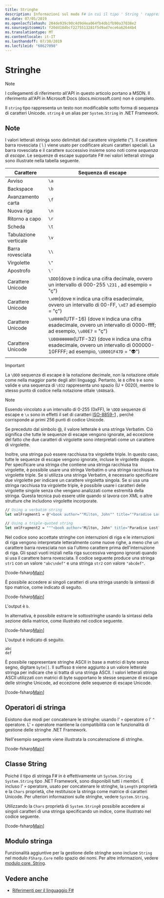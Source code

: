 ```yaml
---
title: Stringhe
description: Informazioni sul modo F# in cui il tipo ' String ' rappresenta il testo non modificabile come sequenza di caratteri Unicode.
ms.date: 07/05/2019
ms.openlocfilehash: 284de939c90c4d9d4ea064fb4db1fb90a37038e2
ms.sourcegitcommit: f20dd18dbcf2275513281f5d9ad7ece6a62644b4
ms.translationtype: MT
ms.contentlocale: it-IT
ms.lasthandoff: 07/30/2019
ms.locfileid: "68627098"
---
```

# <a name="strings"></a>Stringhe

> [!NOTE]
> I collegamenti di riferimento all'API in questo articolo portano a MSDN.  Il riferimento all'API in Microsoft Docs (docs.microsoft.com) non è completo.

Il `string` tipo rappresenta un testo non modificabile sotto forma di sequenza di caratteri Unicode. `string` è un alias per `System.String` in .NET Framework.

## <a name="remarks"></a>Note

I valori letterali stringa sono delimitati dal carattere virgolette ("). Il carattere barra rovesciata ( \\ ) viene usato per codificare alcuni caratteri speciali. La barra rovesciata e il carattere successivo insieme sono noti come *sequenza di escape*. Le sequenze di escape supportate F# nei valori letterali stringa sono illustrate nella tabella seguente.

|Carattere|Sequenza di escape|
|---------|---------------|
|Avviso|`\a`|
|Backspace|`\b`|
|Avanzamento carta|`\f`|
|Nuova riga|`\n`|
|Ritorno a capo|`\r`|
|Scheda|`\t`|
|Tabulazione verticale|`\v`|
|Barra rovesciata|`\\`|
|Virgolette|`\"`|
|Apostrofo|`\'`|
|Carattere Unicode|`\DDD`(dove `D` indica una cifra decimale, ovvero un intervallo di 000-255 `\231` , ad esempio = "ç")|
|Carattere Unicode|`\xHH`(dove `H` indica una cifra esadecimale, ovvero un intervallo di 00-FF, `\xE7` ad esempio = "ç")|
|Carattere Unicode|`\uHHHH`(UTF-16) (dove `H` indica una cifra esadecimale, ovvero un intervallo di 0000-ffff;  ad esempio, `\u00E7` = "ç")|
|Carattere Unicode|`\U00HHHHHH`(UTF-32) (dove `H` indica una cifra esadecimale, ovvero un intervallo di 000000-10FFFF;  ad esempio, `\U0001F47D` = "👽")|

> [!IMPORTANT]
> La `\DDD` sequenza di escape è la notazione decimale, non la notazione ottale come nella maggior parte degli altri linguaggi. Pertanto, le `8` cifre `9` e sono valide e una sequenza di `\032` rappresenta uno spazio (U + 0020), mentre lo stesso punto di codice nella notazione ottale `\040`sarà.

> [!NOTE]
> Essendo vincolato a un intervallo di 0-255 (0xFF), le `\DDD` sequenze di escape e `\x` sono in effetti il set di caratteri [ISO-8859-1](https://en.wikipedia.org/wiki/ISO/IEC_8859-1#Code_page_layout) , perché corrisponde ai primi 256 punti di codice Unicode.

Se preceduto dal simbolo @, il valore letterale è una stringa Verbatim. Ciò significa che tutte le sequenze di escape vengono ignorate, ad eccezione del fatto che due caratteri di virgolette sono interpretati come un carattere di virgolette.

Inoltre, una stringa può essere racchiusa tra virgolette triple. In questo caso, tutte le sequenze di escape vengono ignorate, incluse le virgolette doppie. Per specificare una stringa che contiene una stringa racchiusa tra virgolette, è possibile usare una stringa Verbatim o una stringa racchiusa tra virgolette triple. Se si utilizza una stringa Verbatim, è necessario specificare due virgolette per indicare un carattere virgoletta singola. Se si usa una stringa racchiusa tra virgolette triple, è possibile usare i caratteri delle virgolette singole senza che vengano analizzati come estremità della stringa. Questa tecnica può essere utile quando si lavora con XML o altre strutture che includono virgolette incorporate.

```fsharp
// Using a verbatim string
let xmlFragment1 = @"<book author=""Milton, John"" title=""Paradise Lost"">"

// Using a triple-quoted string
let xmlFragment2 = """<book author="Milton, John" title="Paradise Lost">"""
```

Nel codice sono accettate stringhe con interruzioni di riga e le interruzioni di riga vengono interpretate letteralmente come nuove righe, a meno che un carattere barra rovesciata non sia l'ultimo carattere prima dell'interruzione di riga. Gli spazi vuoti iniziali nella riga successiva vengono ignorati quando si usa il carattere barra rovesciata. Il codice seguente produce una stringa `str1` con un valore `"abc\ndef"` e una stringa `str2` con valore `"abcdef"`.

[!code-fsharp[Main](~/samples/snippets/fsharp/lang-ref-1/snippet1001.fs)]

È possibile accedere ai singoli caratteri di una stringa usando la sintassi di tipo matrice, come indicato di seguito.

[!code-fsharp[Main](~/samples/snippets/fsharp/lang-ref-1/snippet1002.fs)]

L'output è `b`.

In alternativa, è possibile estrarre le sottostringhe usando la sintassi della sezione della matrice, come illustrato nel codice seguente.

[!code-fsharp[Main](~/samples/snippets/fsharp/lang-ref-1/snippet1003.fs)]

L'output è indicato di seguito.

```
abc
def
```

È possibile rappresentare stringhe ASCII in base a matrici di byte senza segno, digitare `byte[]`. Il suffisso `B` viene aggiunto a un valore letterale stringa per indicare che si tratta di una stringa ASCII. I valori letterali stringa ASCII utilizzati con matrici di byte supportano le stesse sequenze di escape delle stringhe Unicode, ad eccezione delle sequenze di escape Unicode.

[!code-fsharp[Main](~/samples/snippets/fsharp/lang-ref-1/snippet1004.fs)]

## <a name="string-operators"></a>Operatori di stringa

Esistono due modi per concatenare le stringhe: usando l' `+` operatore o l' `^` operatore. L' `+` operatore mantiene la compatibilità con le funzionalità di gestione delle stringhe .NET Framework.

Nell'esempio seguente viene illustrata la concatenazione di stringhe.

[!code-fsharp[Main](~/samples/snippets/fsharp/lang-ref-1/snippet1006.fs)]

## <a name="string-class"></a>Classe String

Poiché il tipo di stringa F# in è effettivamente un `System.String` `System.String` tipo .NET Framework, sono disponibili tutti i membri. È incluso l' `+` operatore, usato per concatenare le stringhe, la `Length` proprietà e la `Chars` proprietà, che restituisce la stringa come matrice di caratteri Unicode. Per ulteriori informazioni sulle stringhe, vedere `System.String`.

Utilizzando la `Chars` proprietà di `System.String`è possibile accedere ai singoli caratteri di una stringa specificando un indice, come illustrato nel codice seguente.

[!code-fsharp[Main](~/samples/snippets/fsharp/lang-ref-1/snippet1005.fs)]

## <a name="string-module"></a>Modulo stringa

Funzionalità aggiuntive per la gestione delle stringhe sono incluse `String` nel modulo `FSharp.Core` nello spazio dei nomi. Per altre informazioni, vedere [modulo core. String](https://msdn.microsoft.com/visualfsharpdocs/conceptual/core.string-module-%5bfsharp%5d).

## <a name="see-also"></a>Vedere anche

- [Riferimenti per il linguaggio F#](index.md)
